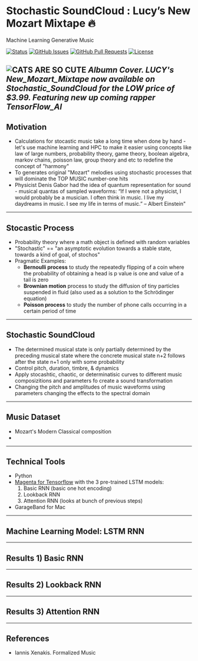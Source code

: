 # Stochastic SoundCloud : Lucy’s New Mozart Mixtape 🔥

Machine Learning Generative Music

<div>
  
  [![Status](https://img.shields.io/badge/status-work--in--progress-success.svg)]()
  [![GitHub Issues](https://img.shields.io/github/issues/lucylow/Stochastic_SoundCloud.svg)](https://github.com/lucylow/Stochastic_SoundCloud/issues)
  [![GitHub Pull Requests](https://img.shields.io/github/issues-pr/lucylow/Stochastic_SoundCloud.svg)](https://github.com/lucylow/Stochastic_SoundCloud/pulls)
  [![License](https://img.shields.io/bower/l/bootstrap)]()

</div>

![CATS ARE SO CUTE](https://github.com/lucylow/Stochastic_SoundCloud/blob/master/Music%20Generation%20AI.png)
*Albumn Cover. LUCY's New_Mozart_Mixtape now available on Stochastic_SoundCloud for the LOW price of $3.99. Featuring new up coming rapper TensorFlow_AI*
--------

## Motivation 
* Calculations for stocastic music take a long time when done by hand - let's use machine learning and HPC to make it easier using concepts like law of large numbers, probability theory, game theory, boolean algebra, markov chains, poisson law, group theory and etc to redefine the concept of "harmony"
* To generates original "Mozart" melodies using stochastic processes that will dominate the TOP MUSIC number-one hits 
* Physicist Denis Gabor had the idea of quantum representation for sound - musical quantas of sampled waveforms: “If I were not a physicist, I would probably be a musician. I often think in music. I live my daydreams in music. I see my life in terms of music.” – Albert Einstein"
---
## Stocastic Process 
* Probability theory where a math object is defined with random variables 
* "Stochastic" == "an asymptotic evolution towards a stable state, towards a kind of goal, of stochos"
* Pragmatic Examples:
  * **Bernoulli process** to study the repeatedly flipping of a coin where the probability of obtaining a head is p value is one and value of a tail is zero
  * **Brownian motion** process to study the diffusion of tiny particles suspended in fluid (also used as a solution to the Schrödinger equation)
  * **Poisson process** to study the number of phone calls occurring in a certain period of time
---
## Stochastic SoundCloud
* The determined musical state is only partially determined by the preceding musical state where the concrete musical state n+2 follows after the state n+1 only with some probability
* Control pitch, duration, timbre, & dynamics
* Apply stocashtic, chaotic, or determinatisic curves to different music composizitions and parameters fo create a sound transformation
* Changing the pitch and amplitudes of music waveforms using parameters changing the effects to the spectral domain

---

## Music Dataset
* Mozart's Modern Classical composition
* 


---
## Technical Tools
* Python
* [Magenta for Tensorflow](https://magenta.tensorflow.org/) with the 3 pre-trained LSTM models:
  1) Basic RNN (basic one hot encoding)
  2) Lookback RNN
  3) Attention RNN (looks at bunch of previous steps)
* GarageBand for Mac
  
---
## Machine Learning Model: LSTM RNN 



---
## Results 1) Basic RNN 


---
## Results 2) Lookback RNN


---
## Results 3) Attention RNN



---

## References
* Iannis Xenakis. Formalized Music 
